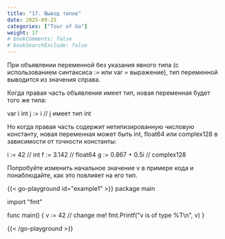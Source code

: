 ```yaml
---
title: "17. Вывод типов"
date: 2025-09-25
categories: ["Tour of Go"]
weight: 17
# bookComments: false
# bookSearchExclude: false
---
```


При объявлении переменной без указания явного типа (с использованием синтаксиса := или var = выражение), тип переменной выводится из значения справа.

Когда правая часть объявления имеет тип, новая переменная будет того же типа:

var i int
j := i // j имеет тип int

Но когда правая часть содержит нетипизированную числовую константу, новая переменная может быть int, float64 или complex128 в зависимости от точности константы:

i := 42           // int
f := 3.142        // float64
g := 0.867 + 0.5i // complex128

Попробуйте изменить начальное значение v в примере кода и понаблюдайте, как это повлияет на его тип.

{{< go-playground id="example1" >}}
package main

import "fmt"

func main() {
v := 42 // change me!
fmt.Printf("v is of type %T\n", v)
}



{{< /go-playground >}} 